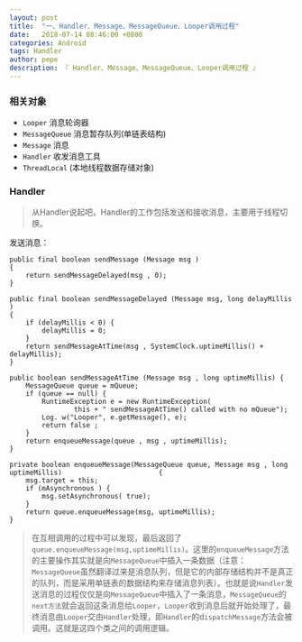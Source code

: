 ```yaml
---
layout: post
title:  "一、Handler、Message、MessageQueue、Looper调用过程"
date:   2018-07-14 08:46:00 +0800
categories: Android
tags: Handler
author: pepe
description: 『 Handler、Message、MessageQueue、Looper调用过程 』
---
```


### 相关对象

* `Looper` 消息轮询器
* `MessageQueue` 消息暂存队列(单链表结构)
* `Message` 消息
* `Handler` 收发消息工具
* `ThreadLocal` (本地线程数据存储对象)

### **Handler**

> 从Handler说起吧，Handler的工作包括发送和接收消息，主要用于线程切换。

发送消息：
```
public final boolean sendMessage (Message msg )
{
    return sendMessageDelayed(msg , 0);
}
 
public final boolean sendMessageDelayed (Message msg, long delayMillis )
{
    if (delayMillis < 0) {
        delayMillis = 0;
    }
    return sendMessageAtTime(msg , SystemClock.uptimeMillis() + delayMillis);
}
 
public boolean sendMessageAtTime (Message msg , long uptimeMillis) {
    MessageQueue queue = mQueue;
    if (queue == null) {
        RuntimeException e = new RuntimeException(
                this + " sendMessageAtTime() called with no mQueue");
        Log. w("Looper", e.getMessage(), e);
        return false ;
    }
    return enqueueMessage(queue , msg , uptimeMillis);
}
 
private boolean enqueueMessage(MessageQueue queue, Message msg , long uptimeMillis)                        { 
    msg.target = this;
    if (mAsynchronous ) {
        msg.setAsynchronous( true);
    }
    return queue.enqueueMessage(msg, uptimeMillis);
}
```
> 在互相调用的过程中可以发现，最后返回了`queue.enqueueMessage(msg,uptimeMillis)`。这里的`enqueueMessage`方法的主要操作其实就是向`MessageQueue`中插入一条数据（注意：`MessageQueue`虽然翻译过来是消息队列，但是它的内部存储结构并不是真正的队列，而是采用单链表的数据结构来存储消息列表）。也就是说`Handler`发送消息的过程仅仅是向`MessageQueue`中插入了一条消息，`MessageQueue`的`next方法`就会返回这条消息给`Looper`，`Looper`收到消息后就开始处理了，最终消息由`Looper`交由`Handler`处理，即`Handler`的d`ispatchMessage`方法会被调用。这就是这四个类之间的调用逻辑。

































